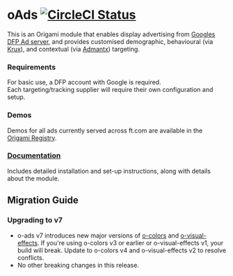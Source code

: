 # oAds [![CircleCI Status](https://circleci.com/gh/Financial-Times/o-ads.svg?style=shield&circle-token=36a37c6ca27a08408c2575c7834f5f6f5c5c9d21)](https://circleci.com/gh/Financial-Times/o-ads/tree/master)

This is an Origami module that enables display advertising from [Googles DFP Ad server](http://www.google.com/dfp), and provides customised demographic, behavioural (via [Krux](http://www.krux.com/)), and contextual (via [Admantx](http://admantx.com/)) targeting.

### Requirements
For basic use, a DFP account with Google is required.  
Each targeting/tracking supplier will require their own configuration and setup.

### Demos
Demos for all ads currently served across ft.com are available in the [Origami Registry](http://registry.origami.ft.com/components/o-ads).

### [Documentation](https://financial-times.github.io/o-ads)
Includes detailed installation and set-up instructions, along with details about the module.

## Migration Guide

### Upgrading to v7

  - o-ads v7 introduces new major versions of [o-colors](https://registry.origami.ft.com/components/o-colors) and [o-visual-effects](https://registry.origami.ft.com/components/o-visual-effects). If you're using o-colors v3 or earlier or o-visual-effects v1, your build will break. Update to o-colors v4 and o-visual-effects v2 to resolve conflicts.
  - No other breaking changes in this release.
  

